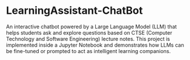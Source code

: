 # LearningAssistant-ChatBot
An interactive chatbot powered by a Large Language Model (LLM) that helps students ask and explore questions based on CTSE (Computer Technology and Software Engineering) lecture notes. This project is implemented inside a Jupyter Notebook and demonstrates how LLMs can be fine-tuned or prompted to act as intelligent learning companions.
